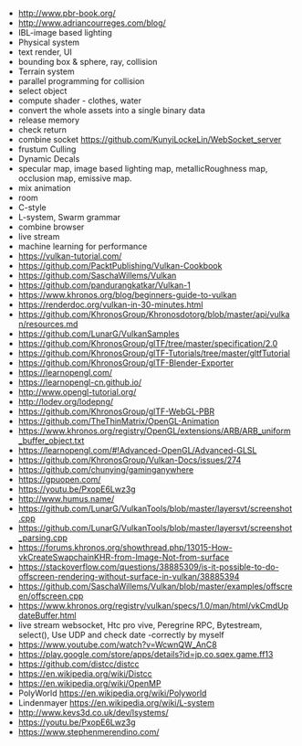 - http://www.pbr-book.org/
- http://www.adriancourreges.com/blog/
- IBL-image based lighting
- Physical system
- text render, UI 
- bounding box & sphere, ray, collision
- Terrain system
- parallel programming for collision
- select object
- compute shader - clothes, water
- convert the whole assets into a single binary data
- release memory
- check return
- combine socket https://github.com/KunyiLockeLin/WebSocket_server
- frustum Culling
- Dynamic Decals
- specular map, image based lighting map, metallicRoughness map, occlusion map, emissive map.
- mix animation
- room
- C-style
- L-system, Swarm grammar
- combine browser
- live stream
- machine learning for performance
- https://vulkan-tutorial.com/
- https://github.com/PacktPublishing/Vulkan-Cookbook
- https://github.com/SaschaWillems/Vulkan
- https://github.com/pandurangkatkar/Vulkan-1
- https://www.khronos.org/blog/beginners-guide-to-vulkan
- https://renderdoc.org/vulkan-in-30-minutes.html
- https://github.com/KhronosGroup/Khronosdotorg/blob/master/api/vulkan/resources.md
- https://github.com/LunarG/VulkanSamples
- https://github.com/KhronosGroup/glTF/tree/master/specification/2.0
- https://github.com/KhronosGroup/glTF-Tutorials/tree/master/gltfTutorial
- https://github.com/KhronosGroup/glTF-Blender-Exporter
- https://learnopengl.com/
- https://learnopengl-cn.github.io/
- http://www.opengl-tutorial.org/
- http://lodev.org/lodepng/
- https://github.com/KhronosGroup/glTF-WebGL-PBR
- https://github.com/TheThinMatrix/OpenGL-Animation
- https://www.khronos.org/registry/OpenGL/extensions/ARB/ARB_uniform_buffer_object.txt
- https://learnopengl.com/#!Advanced-OpenGL/Advanced-GLSL
- https://github.com/KhronosGroup/Vulkan-Docs/issues/274
- https://github.com/chunying/gaminganywhere
- https://gpuopen.com/
- https://youtu.be/PxopE6Lwz3g
- http://www.humus.name/
- https://github.com/LunarG/VulkanTools/blob/master/layersvt/screenshot.cpp
- https://github.com/LunarG/VulkanTools/blob/master/layersvt/screenshot_parsing.cpp
- https://forums.khronos.org/showthread.php/13015-How-vkCreateSwapchainKHR-from-Image-Not-from-surface
- https://stackoverflow.com/questions/38885309/is-it-possible-to-do-offscreen-rendering-without-surface-in-vulkan/38885394
- https://github.com/SaschaWillems/Vulkan/blob/master/examples/offscreen/offscreen.cpp
- https://www.khronos.org/registry/vulkan/specs/1.0/man/html/vkCmdUpdateBuffer.html
- live stream websocket, Htc pro vive, Peregrine RPC, Bytestream, select(), Use UDP and check date -correctly by myself
- https://www.youtube.com/watch?v=WcwnQW_AnC8
- https://play.google.com/store/apps/details?id=jp.co.sqex.game.ff13
- https://github.com/distcc/distcc
- https://en.wikipedia.org/wiki/Distcc
- https://en.wikipedia.org/wiki/OpenMP
- PolyWorld https://en.wikipedia.org/wiki/Polyworld
- Lindenmayer https://en.wikipedia.org/wiki/L-system
- http://www.kevs3d.co.uk/dev/lsystems/
- https://youtu.be/PxopE6Lwz3g
- https://www.stephenmerendino.com/